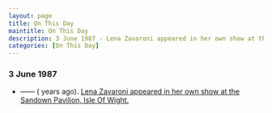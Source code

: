 ```yaml
---
layout: page
title: On This Day
maintitle: On This Day
description: 3 June 1987 - Lena Zavaroni appeared in her own show at the Sandown Pavilion, Isle Of Wight.
categories: [On This Day]
---
```


### 3 June 1987
* —— (<span id="age"></span> years ago). [Lena Zavaroni appeared in her own show at the Sandown Pavilion, Isle Of Wight.](/theatre/the%20lena%20zavaroni%20show/1987/06/03/the-lena-zavaroni-show.html)

<!-- Script for calculating number of years ago -->
<script>
var dob = '19870603';
var year = Number(dob.substr(0, 4));
var month = Number(dob.substr(4, 2)) - 1;
var day = Number(dob.substr(6, 2));
var today = new Date();
var age = today.getFullYear() - year;
if (today.getMonth() < month || (today.getMonth() == month && today.getDate() < day)) {
age--;
}
document.getElementById("age").innerHTML=age;
</script>

